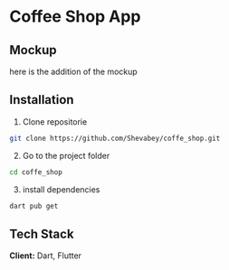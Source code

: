 # Coffee Shop App

## Mockup

here is the addition of the mockup


## Installation


1. Clone repositorie
```bash
git clone https://github.com/Shevabey/coffe_shop.git

```
2. Go to the project folder
```bash
cd coffe_shop

```
3. install dependencies
```bash
dart pub get
```

## Tech Stack

**Client:** Dart, Flutter
